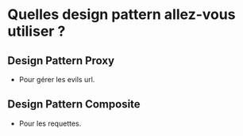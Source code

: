 # Quelles design pattern allez-vous utiliser ?
## Design Pattern Proxy
 * Pour gérer les evils url.

## Design Pattern Composite
 * Pour les requettes.



